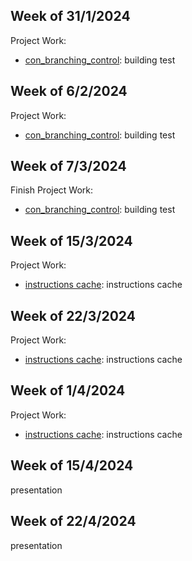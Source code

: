 ## Week of 31/1/2024

Project Work:
  * [con_branching_control](https://github.com/xingzhi0420/nyu-core/blob/main/dv/con_branch_cont.cpp): building test


## Week of 6/2/2024
Project Work:
  * [con_branching_control](https://github.com/xingzhi0420/nyu-core/blob/main/dv/con_branch_cont.cpp): building test

## Week of 7/3/2024
Finish Project Work:
  * [con_branching_control](https://github.com/xingzhi0420/nyu-core/blob/main/dv/con_branch_cont.cpp): building test

    
## Week of 15/3/2024
Project Work:
  * [instructions cache](https://github.com/xingzhi0420/nyu-core/blob/cache/rtl/L1_Instruction_Cache.sv): instructions cache

## Week of 22/3/2024
Project Work:
   * [instructions cache](https://github.com/xingzhi0420/nyu-core/blob/cache/rtl/L1_Instruction_Cache.sv): instructions cache

## Week of 1/4/2024
Project Work:
   * [instructions cache](https://github.com/xingzhi0420/nyu-core/blob/cache/rtl/L1_Instruction_Cache.sv): instructions cache

## Week of 15/4/2024
presentation

## Week of 22/4/2024
presentation
